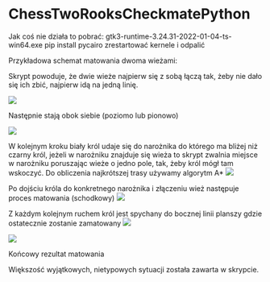 # ChessTwoRooksCheckmatePython

Jak coś nie działa to pobrać:
gtk3-runtime-3.24.31-2022-01-04-ts-win64.exe
pip install pycairo
zrestartować kernele i odpalić

Przykładowa schemat matowania dwoma wieżami:
<p align="left">
  <p>
    Skrypt powoduje, że dwie wieże najpierw się z sobą łączą tak, żeby nie dało się ich zbić, najpierw idą na jedną linię.
  </p>
  <img src="https://github.com/KonraW/ChessTwoRooksCheckmatePython/assets/64143856/5cc8a23f-e5f0-43cb-a45b-4207851dfef6" />    
  <br />
</p>

<p align="left">
  <p>
    Następnie stają obok siebie (poziomo lub pionowo)
  </p>
  <img src="https://github.com/KonraW/ChessTwoRooksCheckmatePython/assets/64143856/63a1a226-f9a5-4228-b820-602d4b7eec7f" />    
  <br />
</p>

<p align="left">
  W kolejnym kroku biały król udaje się do narożnika do którego ma bliżej niż czarny król, jeżeli w narożniku znajduje się wieża to skrypt zwalnia miejsce w narożniku poruszając wieże o jedno pole, tak, żeby król mógł tam wskoczyć.
  Do obliczenia najkrótszej trasy używamy algorytm A*
  <img src="https://github.com/KonraW/ChessTwoRooksCheckmatePython/assets/64143856/50de2fa0-c93c-425b-8c20-42fffd5d8d06" />
</p>

<p align="left">
  Po dojściu króla do konkretnego narożnika i złączeniu wież następuje proces matowania (schodkowy)
  <img src="https://github.com/KonraW/ChessTwoRooksCheckmatePython/assets/64143856/dbc57080-cf67-4b62-a6bc-8064d74b0a5f" />
</p>

<p align="left">
  Z każdym kolejnym ruchem król jest spychany do bocznej linii planszy gdzie ostatecznie zostanie zamatowany
  <img src="https://github.com/KonraW/ChessTwoRooksCheckmatePython/assets/64143856/9a8fbdf5-d33b-4ec1-8b2a-30f32cfab306" />
</p>

<p align="left">
  <img src="https://github.com/KonraW/ChessTwoRooksCheckmatePython/assets/64143856/948c7edf-8721-40f8-b9cc-0d71798f2b0b" />
</p>
  Końcowy rezultat matowania

Większość wyjątkowych, nietypowych sytuacji została zawarta w skrypcie.

